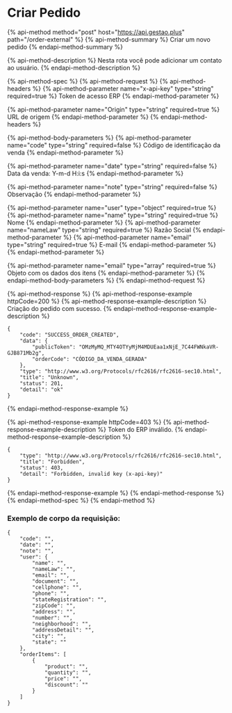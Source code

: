# Criar Pedido

{% api-method method="post" host="https://api.gestao.plus" path="/order-external" %}
{% api-method-summary %}
Criar um novo pedido
{% endapi-method-summary %}

{% api-method-description %}
Nesta rota você pode adicionar um contato ao usuário.
{% endapi-method-description %}

{% api-method-spec %}
{% api-method-request %}
{% api-method-headers %}
{% api-method-parameter name="x-api-key" type="string" required=true %}
Token de acesso ERP
{% endapi-method-parameter %}

{% api-method-parameter name="Origin" type="string" required=true %}
URL de origem
{% endapi-method-parameter %}
{% endapi-method-headers %}

{% api-method-body-parameters %}
{% api-method-parameter name="code" type="string" required=false %}
Código de identificação da venda
{% endapi-method-parameter %}

{% api-method-parameter name="date" type="string" required=false %}
Data da venda: Y-m-d H:i:s 
{% endapi-method-parameter %}

{% api-method-parameter name="note" type="string" required=false %}
Observação
{% endapi-method-parameter %}

{% api-method-parameter name="user" type="object" required=true %}
{% api-method-parameter name="name" type="string" required=true %}
Nome
{% endapi-method-parameter %}
{% api-method-parameter name="nameLaw" type="string" required=true %}
Razão Social
{% endapi-method-parameter %}
{% api-method-parameter name="email" type="string" required=true %}
E-mail
{% endapi-method-parameter %}
{% endapi-method-parameter %}

{% api-method-parameter name="email" type="array" required=true %}
Objeto com os dados dos itens
{% endapi-method-parameter %}
{% endapi-method-body-parameters %}
{% endapi-method-request %}

{% api-method-response %}
{% api-method-response-example httpCode=200 %}
{% api-method-response-example-description %}
Criação do pedido com sucesso.
{% endapi-method-response-example-description %}

```text
{
    "code": "SUCCESS_ORDER_CREATED",
    "data": {
        "publicToken": "OMzMyMQ_MTY4OTYyMjM4MDUEaa1xNjE_7C44FWNkaVR-GJB871Mb2g",
        "orderCode": "CÓDIGO_DA_VENDA_GERADA"
    },
    "type": "http://www.w3.org/Protocols/rfc2616/rfc2616-sec10.html",
    "title": "Unknown",
    "status": 201,
    "detail": "ok"
}

```
{% endapi-method-response-example %}

{% api-method-response-example httpCode=403 %}
{% api-method-response-example-description %}
Token do ERP inválido.
{% endapi-method-response-example-description %}

```text
{
    "type": "http://www.w3.org/Protocols/rfc2616/rfc2616-sec10.html",
    "title": "Forbidden",
    "status": 403,
    "detail": "Forbidden, invalid key (x-api-key)"
}
```
{% endapi-method-response-example %}
{% endapi-method-response %}
{% endapi-method-spec %}
{% endapi-method %}

### Exemplo de corpo da requisição:

```text
{
    "code": "",
    "date": "",
    "note": "",
    "user": {
        "name": "",
        "nameLaw": "",
        "email": "",
        "document": "",
        "cellphone": "",
        "phone": "",
        "stateRegistration": "",
        "zipCode": "",
        "address": "",
        "number": "",
        "neighborhood": "",
        "addressDetail": "",
        "city": "",
        "state": ""
    },
    "orderItems": [
        {
            "product": "",
            "quantity": "",
            "price": "",
            "discount": ""
        }
    ]
}
```